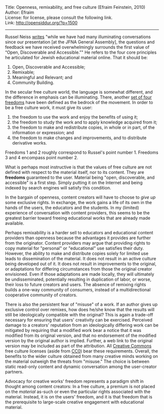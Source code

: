 <html>
<head></head>
<body>
Title: Openness, remixability, and free culture (Efraim Feinstein, 2010)<br />
Author: Efraim<br />
License: for license, please consult the following link.<br />
Link: <a href="http://opensiddur.org/?p=1500">http://opensiddur.org/?p=1500</a>
<p />
<hr />

Russel Neiss <a href="http://ejewishphilanthropy.com/the-jewish-futures-conference-the-conversation-continues/">writes<a/> "while we have had many illuminating conversations since our presentation [at the JFNA General Assembly], the questions and feedback we have received overwhelmingly surrounds the first value of “Open, Discoverable and Accessible.”"  He refers to the four core principles he articulated for Jewish educational material online.  That it should be:

<ol>
<li>Open, Discoverable and Accessible;</li>
<li>Remixable;</li>
<li>Meaningful and Relevant; and</li>
<li>Community Building.</li>
</ol>

In the secular free culture world, the language is somewhat different, and the difference in emphasis can be illuminating.  There, another <a href="http://freedomdefined.org/Definition">set of four freedoms</a> have been defined as the bedrock of the movement.  In order to be a free culture work, it must give its user:

<ol>
<li>the freedom to use the work and enjoy the benefits of using it;</li>
<li>the freedom to study the work and to apply knowledge acquired from it;</li>
<li>the freedom to make and redistribute copies, in whole or in part, of the information or expression; and</li>
<li>the freedom to make changes and improvements, and to distribute derivative works.</li>
</ol>

Freedoms 1 and 2 roughly correspond to Russel's point number 1.  Freedoms 3 and 4 encompass point number 2.

What is perhaps most instructive is that the values of free culture are not defined with respect to the material itself, nor to its content.  They are <strong>freedoms</strong> guaranteed to the user.  Material being "open, discoverable, and accessible" is a first step.  Simply putting it on the Internet and being indexed by search engines will satisfy this condition.

In the bargain of openness, content creators will have to choose to <em>give up</em> some exclusive rights.  In exchange, the work gains a life of its own in the hands of the users, the educators and the students.  In my (limited) experience of conversation with content providers, this seems to be the greatest barrier toward freeing educational works that are already made available.

Perhaps remixability is a harder sell to educators and educational content providers than openness because the advantages it provides are further from the originator.  Content providers may argue that providing rights to copy material for "personal" or "educational" use satisfies their duty.  However, the ability to make and distribute copies solely for limited use leads to dissemination of the material.  It does not result in an active culture being developed out of it.  It does not result in improvements to the original, or adaptations for differing circumstances from those the original creator envisioned.  Even if those adaptations are made locally, they will ultimately be undisseminated, potentially resulting in duplication of labor, or worse, their loss to future creators and users.  The absence of remixing rights builds a one-way community of consumers, instead of a multidirectional cooperative community of creators.

There is also the persistent fear of "misuse" of a work.  If an author gives up exclusive control over remixes, how does he/she know that the results will still be ideologically compatible with the original?  This is again a trade-off necessary for ensuring that users' creativity can be exercised.  Perceived damage to a creators' reputation from an ideologically differing work can be mitigated by requiring that a modified work bear a notice that it was modified from its original version, and that no endorsement of the modified version by the original author is implied.  Further, a web link to the original version may be included as part of the attribution. All <a href="http://www.creativecommons.org/">Creative Commons</a> free culture licenses (aside from <a href="http://www.creativecommons.org/publicdomain/zero/1.0">CC0</a>) bear these requirements.  Overall, the benefits to the wider culture obtained from many creative minds working on the material outweigh the threats from "misuse."  The choice is between static read-only content and dynamic conversation among the user-creator partners.

Advocacy for creative works' freedom represents a paradigm shift in thought among content creators: In a free culture, a premium is not placed on the <em>material</em> as-such or even the particular rights associated with the material.  Instead, it is on the users' freedom, and it is that freedom that is the prerequisite to large-scale creative engagement with educational material.
</body>
</html>